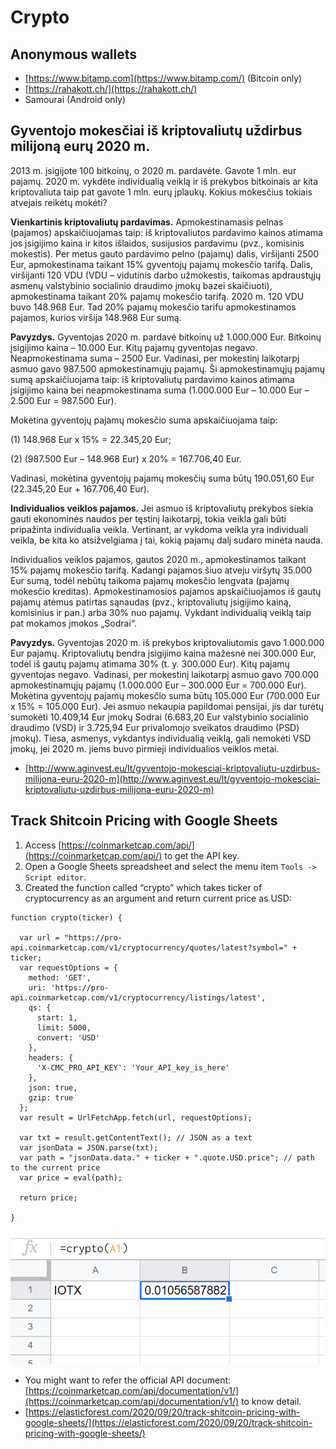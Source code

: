 # Crypto

## Anonymous wallets

* [https://www.bitamp.com](https://www.bitamp.com/) (Bitcoin only)
* [https://rahakott.ch/](https://rahakott.ch/)
* Samourai (Android only)

## Gyventojo mokesčiai iš kriptovaliutų uždirbus milijoną eurų 2020 m.

2013 m. įsigijote 100 bitkoinų, o 2020 m. pardavėte. Gavote 1 mln. eur pajamų. 2020 m. vykdėte individualią veiklą ir iš prekybos bitkoinais ar kita kriptovaliuta taip pat gavote 1 mln. eurų įplaukų. Kokius mokesčius tokiais atvejais reikėtų mokėti?

**Vienkartinis kriptovaliutų pardavimas.** Apmokestinamasis pelnas (pajamos) apskaičiuojamas taip: iš kriptovaliutos pardavimo kainos atimama jos įsigijimo kaina ir kitos išlaidos, susijusios pardavimu (pvz., komisinis mokestis). Per metus gauto pardavimo pelno (pajamų) dalis, viršijanti 2500 Eur, apmokestinama taikant 15% gyventojų pajamų mokesčio tarifą. Dalis, viršijanti 120 VDU (VDU – vidutinis darbo užmokestis, taikomas apdraustųjų asmenų valstybinio socialinio draudimo įmokų bazei skaičiuoti), apmokestinama taikant 20% pajamų mokesčio tarifą. 2020 m. 120 VDU buvo 148.968 Eur. Tad 20% pajamų mokesčio tarifu apmokestinamos pajamos, kurios viršija 148.968 Eur sumą.

**Pavyzdys.** Gyventojas 2020 m. pardavė bitkoinų už 1.000.000 Eur. Bitkoinų įsigijimo kaina – 10.000 Eur. Kitų pajamų gyventojas negavo. Neapmokestinama suma – 2500 Eur. Vadinasi, per mokestinį laikotarpį asmuo gavo 987.500 apmokestinamųjų pajamų. Ši apmokestinamųjų pajamų sumą apskaičiuojama taip: iš kriptovaliutų pardavimo kainos atimama įsigijimo kaina bei neapmokestinama suma (1.000.000 Eur – 10.000 Eur – 2.500 Eur = 987.500 Eur).

Mokėtina gyventojų pajamų mokesčio suma apskaičiuojama taip:

(1) 148.968 Eur x 15% = 22.345,20 Eur;

(2) (987.500 Eur – 148.968 Eur) x 20% = 167.706,40 Eur.

Vadinasi, mokėtina gyventojų pajamų mokesčių suma būtų 190.051,60 Eur (22.345,20 Eur + 167.706,40 Eur).

**Individualios veiklos pajamos.** Jei asmuo iš kriptovaliutų prekybos siekia gauti ekonominės naudos per tęstinį laikotarpį, tokia veikla gali būti pripažinta individualia veikla. Vertinant, ar vykdoma veikla yra individuali veikla, be kita ko atsižvelgiama į tai, kokią pajamų dalį sudaro minėta nauda.

Individualios veiklos pajamos, gautos 2020 m., apmokestinamos taikant 15% pajamų mokesčio tarifą. Kadangi pajamos šiuo atveju viršytų 35.000 Eur sumą, todėl nebūtų taikoma pajamų mokesčio lengvata (pajamų mokesčio kreditas). Apmokestinamosios pajamos apskaičiuojamos iš gautų pajamų atėmus patirtas sąnaudas (pvz., kriptovaliutų įsigijimo kainą, komisinius ir pan.) arba 30% nuo pajamų. Vykdant individualią veiklą taip pat mokamos įmokos „Sodrai“.

**Pavyzdys.** Gyventojas 2020 m. iš prekybos kriptovaliutomis gavo 1.000.000 Eur pajamų. Kriptovaliutų bendra įsigijimo kaina mažesnė nei 300.000 Eur, todėl iš gautų pajamų atimama 30% (t. y. 300.000 Eur). Kitų pajamų gyventojas negavo. Vadinasi, per mokestinį laikotarpį asmuo gavo 700.000 apmokestinamųjų pajamų (1.000.000 Eur – 300.000 Eur = 700.000 Eur). Mokėtina gyventojų pajamų mokesčio suma būtų 105.000 Eur (700.000 Eur x 15% = 105.000 Eur). Jei asmuo nekaupia papildomai pensijai, jis dar turėtų sumokėti 10.409,14 Eur įmokų Sodrai (6.683,20 Eur valstybinio socialinio draudimo (VSD) ir 3.725,94 Eur privalomojo sveikatos draudimo (PSD) įmokų). Tiesa, asmenys, vykdantys individualią veiklą, gali nemokėti VSD įmokų, jei 2020 m. jiems buvo pirmieji individualios veiklos metai.

* [http://www.aginvest.eu/lt/gyventojo-mokesciai-kriptovaliutu-uzdirbus-milijona-euru-2020-m](http://www.aginvest.eu/lt/gyventojo-mokesciai-kriptovaliutu-uzdirbus-milijona-euru-2020-m)

## Track Shitcoin Pricing with Google Sheets

1. Access [https://coinmarketcap.com/api/](https://coinmarketcap.com/api/) to get the API key.
2. Open a Google Sheets spreadsheet and select the menu item `Tools -> Script editor`.
3. Created the function called “crypto” which takes ticker of cryptocurrency as an argument and return current price as USD:

```
function crypto(ticker) {
 
  var url = "https://pro-api.coinmarketcap.com/v1/cryptocurrency/quotes/latest?symbol=" + ticker;
  var requestOptions = {
    method: 'GET',
    uri: 'https://pro-api.coinmarketcap.com/v1/cryptocurrency/listings/latest',
    qs: {
      start: 1,
      limit: 5000,
      convert: 'USD'
    },
    headers: {
      'X-CMC_PRO_API_KEY': 'Your_API_key_is_here'
    },
    json: true,
    gzip: true
  };
  var result = UrlFetchApp.fetch(url, requestOptions);
 
  var txt = result.getContentText(); // JSON as a text
  var jsonData = JSON.parse(txt);
  var path = "jsonData.data." + ticker + ".quote.USD.price"; // path to the current price
  var price = eval(path);
 
  return price;
 
}
```

![Usage example](../../../.gitbook/assets/crypto2-1.png)

* You might want to refer the official API document: [https://coinmarketcap.com/api/documentation/v1/](https://coinmarketcap.com/api/documentation/v1/) to know detail.
* [https://elasticforest.com/2020/09/20/track-shitcoin-pricing-with-google-sheets/](https://elasticforest.com/2020/09/20/track-shitcoin-pricing-with-google-sheets/)
